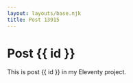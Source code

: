 ```yaml
---
layout: layouts/base.njk
title: Post 13915
---
```


# Post {{ id }}

This is post {{ id }} in my Eleventy project.
